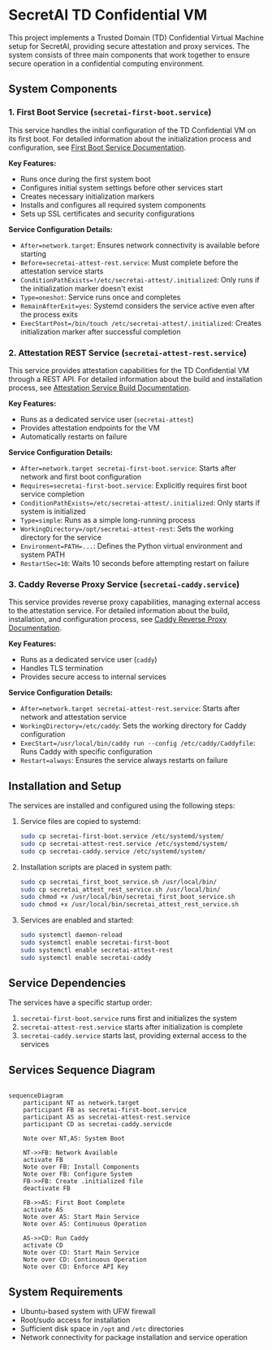 # SecretAI TD Confidential VM

This project implements a Trusted Domain (TD) Confidential Virtual Machine setup for SecretAI, providing secure attestation and proxy services. The system consists of three main components that work together to ensure secure operation in a confidential computing environment.

## System Components

### 1. First Boot Service (`secretai-first-boot.service`)

This service handles the initial configuration of the TD Confidential VM on its first boot. For detailed information about the initialization process and configuration, see [First Boot Service Documentation](secretai_first_boot_service.md).

**Key Features:**
- Runs once during the first system boot
- Configures initial system settings before other services start
- Creates necessary initialization markers
- Installs and configures all required system components
- Sets up SSL certificates and security configurations

**Service Configuration Details:**
- `After=network.target`: Ensures network connectivity is available before starting
- `Before=secretai-attest-rest.service`: Must complete before the attestation service starts
- `ConditionPathExists=!/etc/secretai-attest/.initialized`: Only runs if the initialization marker doesn't exist
- `Type=oneshot`: Service runs once and completes
- `RemainAfterExit=yes`: Systemd considers the service active even after the process exits
- `ExecStartPost=/bin/touch /etc/secretai-attest/.initialized`: Creates initialization marker after successful completion

### 2. Attestation REST Service (`secretai-attest-rest.service`)

This service provides attestation capabilities for the TD Confidential VM through a REST API. For detailed information about the build and installation process, see [Attestation Service Build Documentation](secretai_build_install_attest.md).

**Key Features:**
- Runs as a dedicated service user (`secretai-attest`)
- Provides attestation endpoints for the VM
- Automatically restarts on failure

**Service Configuration Details:**
- `After=network.target secretai-first-boot.service`: Starts after network and first boot configuration
- `Requires=secretai-first-boot.service`: Explicitly requires first boot service completion
- `ConditionPathExists=/etc/secretai-attest/.initialized`: Only starts if system is initialized
- `Type=simple`: Runs as a simple long-running process
- `WorkingDirectory=/opt/secretai-attest-rest`: Sets the working directory for the service
- `Environment=PATH=...`: Defines the Python virtual environment and system PATH
- `RestartSec=10`: Waits 10 seconds before attempting restart on failure

### 3. Caddy Reverse Proxy Service (`secretai-caddy.service`)

This service provides reverse proxy capabilities, managing external access to the attestation service. For detailed information about the build, installation, and configuration process, see [Caddy Reverse Proxy Documentation](secretai_build_install_caddy.md).

**Key Features:**
- Runs as a dedicated service user (`caddy`)
- Handles TLS termination
- Provides secure access to internal services

**Service Configuration Details:**
- `After=network.target secretai-attest-rest.service`: Starts after network and attestation service
- `WorkingDirectory=/etc/caddy`: Sets the working directory for Caddy configuration
- `ExecStart=/usr/local/bin/caddy run --config /etc/caddy/Caddyfile`: Runs Caddy with specific configuration
- `Restart=always`: Ensures the service always restarts on failure

## Installation and Setup

The services are installed and configured using the following steps:

1. Service files are copied to systemd:
   ```bash
   sudo cp secretai-first-boot.service /etc/systemd/system/
   sudo cp secretai-attest-rest.service /etc/systemd/system/
   sudo cp secretai-caddy.service /etc/systemd/system/
   ```

2. Installation scripts are placed in system path:
   ```bash
   sudo cp secretai_first_boot_service.sh /usr/local/bin/
   sudo cp secretai_attest_rest_service.sh /usr/local/bin/
   sudo chmod +x /usr/local/bin/secretai_first_boot_service.sh
   sudo chmod +x /usr/local/bin/secretai_attest_rest_service.sh
   ```

3. Services are enabled and started:
   ```bash
   sudo systemctl daemon-reload
   sudo systemctl enable secretai-first-boot
   sudo systemctl enable secretai-attest-rest
   sudo systemctl enable secretai-caddy
   ```

## Service Dependencies

The services have a specific startup order:

1. `secretai-first-boot.service` runs first and initializes the system
2. `secretai-attest-rest.service` starts after initialization is complete
3. `secretai-caddy.service` starts last, providing external access to the services

## Services Sequence Diagram
```mermaid

sequenceDiagram
    participant NT as network.target
    participant FB as secretai-first-boot.service
    participant AS as secretai-attest-rest.service
    participant CD as secretai-caddy.servicde
    
    Note over NT,AS: System Boot
    
    NT->>FB: Network Available
    activate FB
    Note over FB: Install Components
    Note over FB: Configure System
    FB->>FB: Create .initialized file
    deactivate FB
    
    FB->>AS: First Boot Complete
    activate AS
    Note over AS: Start Main Service
    Note over AS: Continuous Operation

    AS->>CD: Run Caddy
    activate CD
    Note over CD: Start Main Service
    Note over CD: Continuous Operation
    Note over CD: Enforce API Key
```


## System Requirements

- Ubuntu-based system with UFW firewall
- Root/sudo access for installation
- Sufficient disk space in `/opt` and `/etc` directories
- Network connectivity for package installation and service operation